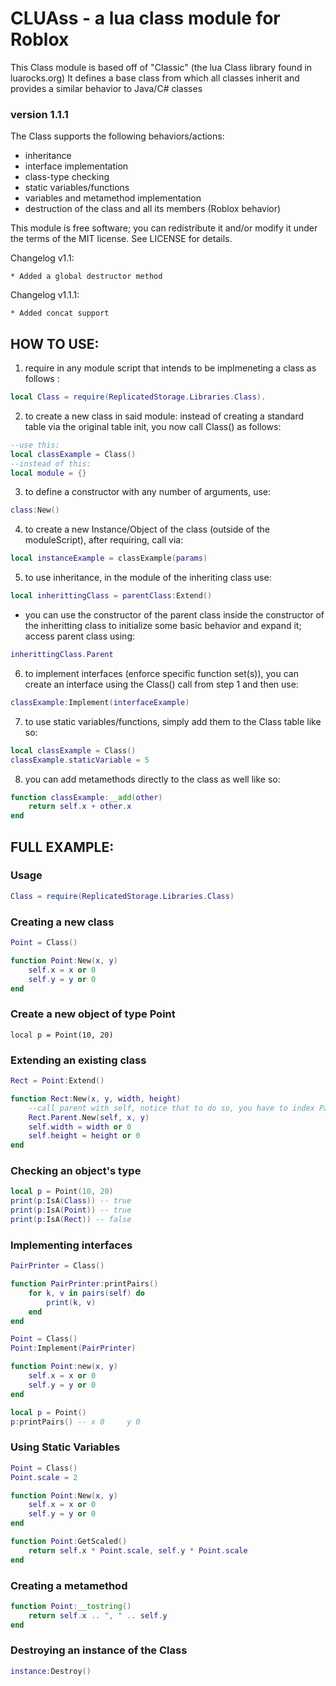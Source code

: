 # CLUAss - a lua class module for Roblox #
This Class module is based off of "Classic" (the lua Class library found in luarocks.org)
It defines a base class from which all classes inherit and provides a similar behavior to Java/C# classes

### version 1.1.1 ###

The Class supports the following behaviors/actions:
	
* inheritance
* interface implementation
* class-type checking
* static variables/functions
* variables and metamethod implementation
* destruction of the class and all its members (Roblox behavior)
  
  
  
This module is free software; you can redistribute it and/or modify it under
the terms of the MIT license. See LICENSE for details.


Changelog v1.1:

	* Added a global destructor method
Changelog v1.1.1:
	
	* Added concat support

## HOW TO  USE: ##

1.  require in any module script that intends to be implmeneting a class as follows : 
```lua
local Class = require(ReplicatedStorage.Libraries.Class).
```
2.  to create a new class in said module: instead of creating a standard table via the original table init, you now call Class() as follows:
```lua
--use this:
local classExample = Class() 
--instead of this:
local module = {}
```

3.  to define a constructor with any number of arguments, use:
```lua
class:New()
```

4.  to create a new Instance/Object of the class (outside of the moduleScript), after requiring, call via:
```lua
local instanceExample = classExample(params)
```
5.  to use inheritance, in the module of the inheriting class use:
```lua
local inherittingClass = parentClass:Extend()
```
* you can use the constructor of the parent class inside the constructor of the inheritting class to initialize some
	basic behavior and expand it; access parent class using:
```lua
inherittingClass.Parent
```

6.  to implement interfaces (enforce specific function set(s)), you can create an interface using the Class() call from
	step 1 and then use: 
```lua
classExample:Implement(interfaceExample)
```

7.  to use static variables/functions, simply add them to the Class table like so: 
```lua
local classExample = Class()
classExample.staticVariable = 5
```

8. you can add metamethods directly to the class as well like so:
```lua   
function classExample:__add(other)
    return self.x + other.x
end
```

## FULL EXAMPLE: ##

### Usage ###
```lua
Class = require(ReplicatedStorage.Libraries.Class)
```
### Creating a new class ###
```lua
Point = Class()

function Point:New(x, y)
    self.x = x or 0
    self.y = y or 0
end
```
### Create a new object of type Point ###

	local p = Point(10, 20)
  
### Extending an existing class ###
```lua
Rect = Point:Extend()

function Rect:New(x, y, width, height)
    --call parent with self, notice that to do so, you have to index Parent's New function with a '.' and not a ':'
    Rect.Parent.New(self, x, y)
    self.width = width or 0
    self.height = height or 0
end
```

### Checking an object's type ###
```lua
local p = Point(10, 20)
print(p:IsA(Class)) -- true
print(p:IsA(Point)) -- true
print(p:IsA(Rect)) -- false 
```
	
### Implementing interfaces ###
```lua
PairPrinter = Class()

function PairPrinter:printPairs()
    for k, v in pairs(self) do
        print(k, v)
    end
end

Point = Class()
Point:Implement(PairPrinter)

function Point:new(x, y)
    self.x = x or 0
    self.y = y or 0
end

local p = Point()
p:printPairs() -- x 0     y 0
```
	
### Using Static Variables ###
```lua
Point = Class()
Point.scale = 2

function Point:New(x, y)
    self.x = x or 0
    self.y = y or 0
end

function Point:GetScaled()
    return self.x * Point.scale, self.y * Point.scale
end
```

### Creating a metamethod ###
```lua
function Point:__tostring()
    return self.x .. ", " .. self.y
end
```
### Destroying an instance of the Class ###
```lua
instance:Destroy()
```
